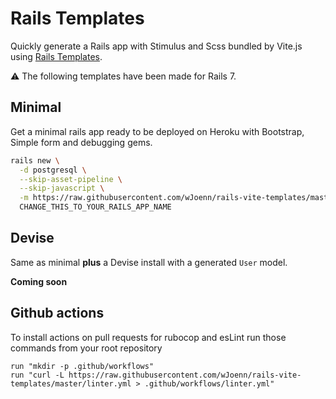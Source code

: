 # Rails Templates

Quickly generate a Rails app with Stimulus and Scss bundled by Vite.js using [Rails Templates](http://guides.rubyonrails.org/rails_application_templates.html).

⚠️ The following templates have been made for Rails 7.

## Minimal

Get a minimal rails app ready to be deployed on Heroku with Bootstrap, Simple form and debugging gems.

```bash
rails new \
  -d postgresql \
  --skip-asset-pipeline \
  --skip-javascript \
  -m https://raw.githubusercontent.com/wJoenn/rails-vite-templates/master/minimal.rb \
  CHANGE_THIS_TO_YOUR_RAILS_APP_NAME
```

## Devise

Same as minimal **plus** a Devise install with a generated `User` model.

**Coming soon**

## Github actions
To install actions on pull requests for rubocop and esLint run those commands from your root repository
```
run "mkdir -p .github/workflows"
run "curl -L https://raw.githubusercontent.com/wJoenn/rails-vite-templates/master/linter.yml > .github/workflows/linter.yml"
```
